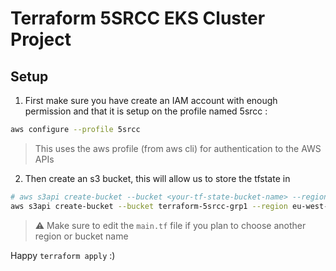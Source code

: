 # Terraform 5SRCC EKS Cluster Project

## Setup
1. First make sure you have create an IAM account with enough permission and that it is setup on the profile named 5srcc :
```bash
aws configure --profile 5srcc
```
> This uses the aws profile (from aws cli) for authentication to the AWS APIs

2. Then create an s3 bucket, this will allow us to store the tfstate in
```bash
# aws s3api create-bucket --bucket <your-tf-state-bucket-name> --region <your-region> --create-bucket-configuration LocationConstraint=<your-region>
aws s3api create-bucket --bucket terraform-5srcc-grp1 --region eu-west-3 --create-bucket-configuration LocationConstraint=eu-west-3
```
> ⚠️ Make sure to edit the `main.tf` file if you plan to choose another region or bucket name

Happy `terraform apply` :)
